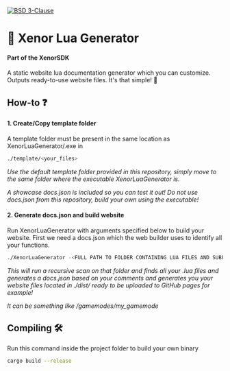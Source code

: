 [![BSD 3-Clause](https://img.shields.io/badge/License-BSD3-Claus.svg)](https://opensource.org/license/bsd-3-clause)

# 📖 Xenor Lua Generator
#### Part of the XenorSDK

A static website lua documentation generator which you can customize. Outputs ready-to-use website files. It's that simple! 🚀

## How-to ❓

#### 1. Create/Copy template folder

A template folder must be present in the same location as XenorLuaGenerator/.exe in
```bash
./template/<your_files>
```
*Use the default template folder provided in this repository, simply move to the same folder where the executable XenorLuaGenerator is.*

*A showcase docs.json is included so you can test it out! Do not use docs.json from this repository, build your own using the executable!*

#### 2. Generate docs.json and build website

Run XenorLuaGenerator with arguments specified below to build your website.
First we need a docs.json which the web builder uses to identify all your functions.
```bash
./XenorLuaGenerator -<FULL PATH TO FOLDER CONTAINING LUA FILES AND SUBFOLDERS>
```

*This will run a recursive scan on that folder and finds all your .lua files and generates a docs.json based on your comments and generates you your website files located in ./dist/<FINAL WEBSITE FILES> ready to be uploaded to GitHub pages for example!*

*It can be something like <PATH TO GMOD>/gamemodes/my_gamemode*

## Compiling 🛠

Run this command inside the project folder to build your own binary
```bash
cargo build --release
```
